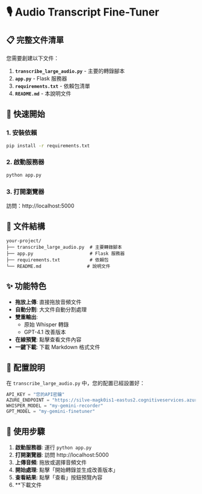 # 🎙️ Audio Transcript Fine-Tuner

## 📋 完整文件清單

您需要創建以下文件：

1. **`transcribe_large_audio.py`** - 主要的轉錄腳本
2. **`app.py`** - Flask 服務器
3. **`requirements.txt`** - 依賴包清單
4. **`README.md`** - 本說明文件

## 🚀 快速開始

### 1. 安裝依賴
```bash
pip install -r requirements.txt
```

### 2. 啟動服務器
```bash
python app.py
```

### 3. 打開瀏覽器
訪問：http://localhost:5000

## 📁 文件結構
```
your-project/
├── transcribe_large_audio.py  # 主要轉錄腳本
├── app.py                     # Flask 服務器
├── requirements.txt           # 依賴包
└── README.md                 # 說明文件
```

## ✨ 功能特色

- **拖放上傳**: 直接拖放音頻文件
- **自動分割**: 大文件自動分割處理
- **雙重輸出**: 
  - 原始 Whisper 轉錄
  - GPT-4.1 改善版本
- **在線預覽**: 點擊查看文件內容
- **一鍵下載**: 下載 Markdown 格式文件

## 🔧 配置說明

在 `transcribe_large_audio.py` 中，您的配置已經設置好：

```python
API_KEY = "您的API密鑰"
AZURE_ENDPOINT = "https://silve-magk0is1-eastus2.cognitiveservices.azure.com/"
WHISPER_MODEL = "my-gemini-recorder"
GPT_MODEL = "my-gemini-finetuner"
```

## 🎯 使用步驟

1. **啟動服務器**: 運行 `python app.py`
2. **打開瀏覽器**: 訪問 http://localhost:5000
3. **上傳音頻**: 拖放或選擇音頻文件
4. **開始處理**: 點擊「開始轉錄並生成改善版本」
5. **查看結果**: 點擊「查看」按鈕預覽內容
6. **下載文件